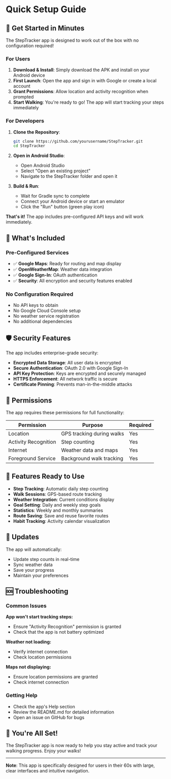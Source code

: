# Quick Setup Guide

## 🚀 Get Started in Minutes

The StepTracker app is designed to work out of the box with no configuration required!

### For Users

1. **Download & Install**: Simply download the APK and install on your Android device
2. **First Launch**: Open the app and sign in with Google or create a local account
3. **Grant Permissions**: Allow location and activity recognition when prompted
4. **Start Walking**: You're ready to go! The app will start tracking your steps immediately

### For Developers

1. **Clone the Repository**:

   ```bash
   git clone https://github.com/yourusername/StepTracker.git
   cd StepTracker
   ```

2. **Open in Android Studio**:

   - Open Android Studio
   - Select "Open an existing project"
   - Navigate to the StepTracker folder and open it

3. **Build & Run**:
   - Wait for Gradle sync to complete
   - Connect your Android device or start an emulator
   - Click the "Run" button (green play icon)

**That's it!** The app includes pre-configured API keys and will work immediately.

## 🔧 What's Included

### Pre-Configured Services

- ✅ **Google Maps**: Ready for routing and map display
- ✅ **OpenWeatherMap**: Weather data integration
- ✅ **Google Sign-In**: OAuth authentication
- ✅ **Security**: All encryption and security features enabled

### No Configuration Required

- No API keys to obtain
- No Google Cloud Console setup
- No weather service registration
- No additional dependencies

## 🛡️ Security Features

The app includes enterprise-grade security:

- **Encrypted Data Storage**: All user data is encrypted
- **Secure Authentication**: OAuth 2.0 with Google Sign-In
- **API Key Protection**: Keys are encrypted and securely managed
- **HTTPS Enforcement**: All network traffic is secure
- **Certificate Pinning**: Prevents man-in-the-middle attacks

## 📱 Permissions

The app requires these permissions for full functionality:

| Permission           | Purpose                   | Required |
| -------------------- | ------------------------- | -------- |
| Location             | GPS tracking during walks | Yes      |
| Activity Recognition | Step counting             | Yes      |
| Internet             | Weather data and maps     | Yes      |
| Foreground Service   | Background walk tracking  | Yes      |

## 🎯 Features Ready to Use

- **Step Tracking**: Automatic daily step counting
- **Walk Sessions**: GPS-based route tracking
- **Weather Integration**: Current conditions display
- **Goal Setting**: Daily and weekly step goals
- **Statistics**: Weekly and monthly summaries
- **Route Saving**: Save and reuse favorite routes
- **Habit Tracking**: Activity calendar visualization

## 🔄 Updates

The app will automatically:

- Update step counts in real-time
- Sync weather data
- Save your progress
- Maintain your preferences

## 🆘 Troubleshooting

### Common Issues

**App won't start tracking steps:**

- Ensure "Activity Recognition" permission is granted
- Check that the app is not battery optimized

**Weather not loading:**

- Verify internet connection
- Check location permissions

**Maps not displaying:**

- Ensure location permissions are granted
- Check internet connection

### Getting Help

- Check the app's Help section
- Review the README.md for detailed information
- Open an issue on GitHub for bugs

## 🎉 You're All Set!

The StepTracker app is now ready to help you stay active and track your walking progress. Enjoy your walks!

---

**Note**: This app is specifically designed for users in their 60s with large, clear interfaces and intuitive navigation.

